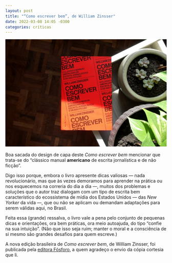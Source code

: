 ```yaml
---
layout: post
title: "“Como escrever bem”, de William Zinsser"
date: 2022-03-08 14:05 -0300
categories: críticas
---
```

![Foto de cima do livro “Como escrever bem”, com capa vermelha e letras pretas, sobre um suporte de madeira clara com duas plantas à direita e o chão de taco à vista do lado esquerdo.](/assets/2022/como-escrever-bem.jpg)

Boa sacada do design de capa deste _Como escrever bem_ mencionar que trata-se do “clássico manual **americano** de escrita jornalística e de não ficção”.

Digo isso porque, embora o livro apresente dicas valiosas — nada revolucionário, mas que às vezes demoramos para aprender na prática ou nos esquecemos na correria do dia a dia —, muitos dos problemas e soluções que o autor traz dialogam com um tipo de escrita bem característico do ecossistema de mídia dos Estados Unidos — das _New Yorker_ da vida —, que ou não se aplicam ou demandam adaptações para serem válidas aqui, no Brasil.

Feita essa (grande) ressalva, o livro vale a pena pelo conjunto de pequenas dicas e orientações, ora bem práticas, ora meio autoajuda, do tipo “confie na sua intuição”. (Não que isso seja ruim; manter o moral e a consciência de si mesmo são grandes desafios para quem escreve.)

A nova edição brasileira de _Como escrever bem_, de William Zinsser, foi publicada pela [editora Fósforo](https://www.fosforoeditora.com.br/catalogo/como-escrever-bem-o-classico-manual-americano-de-escrita-jornalistica-e-de-nao-ficcao/), a quem agradeço o envio da cópia cortesia que li.